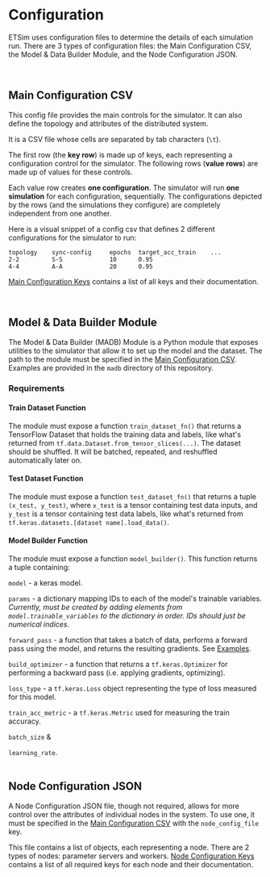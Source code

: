# Configuration

ETSim uses configuration files to determine the details of each simulation run. There are 3 types of configuration files: the Main Configuration CSV, the Model & Data Builder Module, and the Node Configuration JSON.

&nbsp;

## Main Configuration CSV

This config file provides the main controls for the simulator. It can also define the topology and attributes of the distributed system.

It is a CSV file whose cells are separated by tab characters (`\t`).

The first row (the **key row**) is made up of keys, each representing a configuration control for the simulator. The following rows (**value rows**) are made up of values for these controls.

Each value row creates **one configuration**. The simulator will run **one simulation** for each configuration, sequentially. The configurations depicted by the rows (and the simulations they configure) are completely independent from one another.

Here is a visual snippet of a config csv that defines 2 different configurations for the simulator to run:

    topology    sync-config     epochs  target_acc_train    ...
    2-2         S-S             10      0.95    
    4-4         A-A             20      0.95    

[Main Configuration Keys]() contains a list of all keys and their documentation.

&nbsp;

## Model & Data Builder Module

The Model & Data Builder (MADB) Module is a Python module that exposes utilities to the simulator that allow it to set up the model and the dataset. The path to the module must be specified in the [Main Configuration CSV](). Examples are provided in the `madb` directory of this repository.

### Requirements

#### Train Dataset Function

The module must expose a function `train_dataset_fn()` that returns a TensorFlow Dataset that holds the training data and labels, like what's returned from `tf.data.Dataset.from_tensor_slices(...)`. The dataset should be shuffled. It will be batched, repeated, and reshuffled automatically later on.

#### Test Dataset Function

The module must expose a function `test_dataset_fn()` that returns a tuple `(x_test, y_test)`, where `x_test` is a tensor containing test data inputs, and `y_test` is a tensor containing test data labels, like what's returned from `tf.keras.datasets.[dataset name].load_data()`.

#### Model Builder Function

The module must expose a function `model_builder()`. This function returns a tuple containing:

`model` - a keras model.

`params` - a dictionary mapping IDs to each of the model's trainable variables. *Currently, must be created by adding elements from `model.trainable_variables` to the dictionary in order. IDs should just be numerical indices.*

`forward_pass` - a function that takes a batch of data, performs a forward pass using the model, and returns the resulting gradients. See [Examples]().

`build_optimizer` - a function that returns a `tf.keras.Optimizer` for performing a backward pass (i.e. applying gradients, optimizing).

`loss_type` - a `tf.keras.Loss` object representing the type of loss measured for this model.

`train_acc_metric` - a `tf.keras.Metric` used for measuring the train accuracy.

`batch_size` &

`learning_rate`.
\
&nbsp;
## Node Configuration JSON

A Node Configuration JSON file, though not required, allows for more control over the attributes of individual nodes in the system. To use one, it must be specified in the [Main Configuration CSV]() with the `node_config_file` key.

This file contains a list of objects, each representing a node. There are 2 types of nodes: parameter servers and workers. [Node Configuration Keys]() contains a list of all required keys for each node and their documentation.

